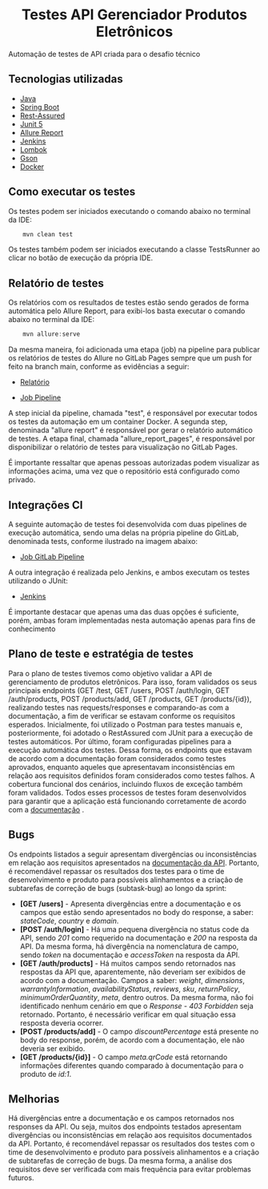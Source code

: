 <h1 align="center">Testes API Gerenciador Produtos Eletrônicos</h1>

<p>Automação de testes de API criada para o desafio técnico</p>

## Tecnologias utilizadas
- [Java](https://www.java.com/pt-BR/)
- [Spring Boot](https://spring.io/projects/spring-boot)
- [Rest-Assured](https://mvnrepository.com/artifact/io.rest-assured/rest-assured)
- [Junit 5](https://mvnrepository.com/artifact/org.junit.jupiter/junit-jupiter-api)
- [Allure Report](https://docs.qameta.io/allure/#_junit_5)
- [Jenkins](https://www.jenkins.io/)
- [Lombok](https://mvnrepository.com/artifact/org.projectlombok/lombok)
- [Gson](https://mvnrepository.com/artifact/com.google.code.gson/gson)
- [Docker](https://www.docker.com/)

## Como executar os testes
Os testes podem ser iniciados executando o comando abaixo no terminal da IDE:

```java
    mvn clean test
```
Os testes também podem ser iniciados executando a classe TestsRunner ao clicar no botão de execução da própria IDE.

## Relatório de testes
Os relatórios com os resultados de testes estão sendo gerados de forma automática pelo Allure Report, para exibi-los basta executar o comando abaixo no terminal da IDE:

```java
    mvn allure:serve
```

Da mesma maneira, foi adicionada uma etapa (job) na pipeline para publicar os relatórios de testes do Allure no GitLab Pages sempre que um push for feito na branch main, conforme as evidências a seguir:

- [Relatório](https://brunorgdsantos.gitlab.io/-/db-server-desafio-tecnico-2025/-/jobs/9232825581/artifacts/public/index.html)

- [Job Pipeline](https://gitlab.com/brunorgdsantos/db-server-desafio-tecnico-2025/-/pipelines/1686817908)

A step inicial da pipeline, chamada "test", é responsável por executar todos os testes da automação em um container Docker. A segunda step, denominada "allure report" é responsável por gerar o relatório automático de testes. A etapa final, chamada "allure_report_pages", é responsável por disponibilizar o relatório de testes para visualização no GitLab Pages.

É importante ressaltar que apenas pessoas autorizadas podem visualizar as informações acima, uma vez que o repositório está configurado como privado.

## Integrações CI
A seguinte automação de testes foi desenvolvida com duas pipelines de execução automática, sendo uma delas na própria pipeline do GitLab, denominada tests, conforme ilustrado na imagem abaixo:

- [Job GitLab Pipeline](https://gitlab.com/brunorgdsantos/db-server-desafio-tecnico-2025/-/pipelines/1686817908)

A outra integração é realizada pelo Jenkins, e ambos executam os testes utilizando o JUnit:

- [Jenkins](https://drive.google.com/file/d/12EtrQ-MfQwShXnY7dpax9NuqT2s143Hc/view?usp=sharing)

É importante destacar que apenas uma das duas opções é suficiente, porém, ambas foram implementadas nesta automação apenas para fins de conhecimento

## Plano de teste e estratégia de testes
Para o plano de testes tivemos como objetivo validar a API de gerenciamento de produtos eletrônicos. Para isso, foram validados os seus principais endpoints (GET /test, GET /users, POST /auth/login, GET /auth/products, POST /products/add, GET /products, GET /products/{id}), realizando testes nas requests/responses e comparando-as com a documentação, a fim de verificar se estavam conforme os requisitos esperados. Inicialmente, foi utilizado o Postman para testes manuais e, posteriormente, foi adotado o RestAssured com JUnit para a execução de testes automáticos. Por último, foram configuradas pipelines para a execução automática dos testes. Dessa forma, os endpoints que estavam de acordo com a documentação foram considerados como testes aprovados, enquanto aqueles que apresentavam inconsistências em relação aos requisitos definidos foram considerados como testes falhos. A cobertura funcional dos cenários, incluindo fluxos de exceção também foram validados. Todos esses processos de testes foram desenvolvidos para garantir que a aplicação está funcionando corretamente de acordo com a [documentação](https://sicredi-desafio-qe.readme.io/reference/get-test) .

## Bugs
Os endpoints listados a seguir apresentam divergências ou inconsistências em relação aos requisitos apresentados na [documentação da API](https://sicredi-desafio-qe.readme.io/reference/get-test). Portanto, é recomendável repassar os resultados dos testes para o time de desenvolvimento e produto para possíveis alinhamentos e a criação de subtarefas de correção de bugs (subtask-bug) ao longo da sprint:

- **[GET /users]** - Apresenta divergências entre a documentação e os campos que estão sendo apresentados no body do response, a saber: *stateCode*, *country* e *domain*.
- **[POST /auth/login]** - Há uma pequena divergência no status code da API, sendo *201* como requerido na documentação e *200* na resposta da API. Da mesma forma, há divergência na nomenclatura de campo, sendo *token* na documentação e *accessToken* na resposta da API.
- **[GET /auth/products]** - Há muitos campos sendo retornados nas respostas da API que, aparentemente, não deveriam ser exibidos de acordo com a documentação. Campos a saber: *weight*, *dimensions*, *warrantyInformation*, *availabilityStatus*, *reviews*, *sku*, *returnPolicy*, *minimumOrderQuantity*, *meta*, dentro outros. Da mesma forma, não foi identificado nenhum cenário em que o *Response - 403 Forbidden* seja retornado. Portanto, é necessário verificar em qual situação essa resposta deveria ocorrer.
- **[POST /products/add]** - O campo *discountPercentage* está presente no body do response, porém, de acordo com a documentação, ele não deveria ser exibido.
- **[GET /products/{id}]** - O campo *meta.qrCode* está retornando informações diferentes quando comparado à documentação para o produto de *id:1*.

## Melhorias
Há divergências entre a documentação e os campos retornados nos responses da API. Ou seja, muitos dos endpoints testados apresentam divergências ou inconsistências em relação aos requisitos documentados da API. Portanto, é recomendável repassar os resultados dos testes com o time de desenvolvimento e produto para possíveis alinhamentos e a criação de subtarefas de correção de bugs. Da mesma forma, a análise dos requisitos deve ser verificada com mais frequência para evitar problemas futuros.
 
